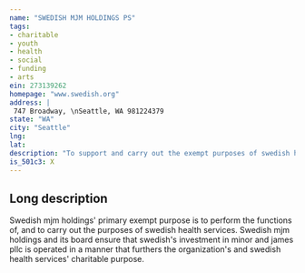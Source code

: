 ```yaml
---
name: "SWEDISH MJM HOLDINGS PS"
tags:
- charitable
- youth
- health
- social
- funding
- arts
ein: 273139262
homepage: "www.swedish.org"
address: |
 747 Broadway, \nSeattle, WA 981224379
state: "WA"
city: "Seattle"
lng: 
lat: 
description: "To support and carry out the exempt purposes of swedish health services. "
is_501c3: X
---
```


## Long description

Swedish mjm holdings' primary exempt purpose is to perform the functions of, and to carry out the purposes of swedish health services. Swedish mjm holdings and its board ensure that swedish's investment in minor and james pllc is operated in a manner that furthers the organization's and swedish health services' charitable purpose. 
